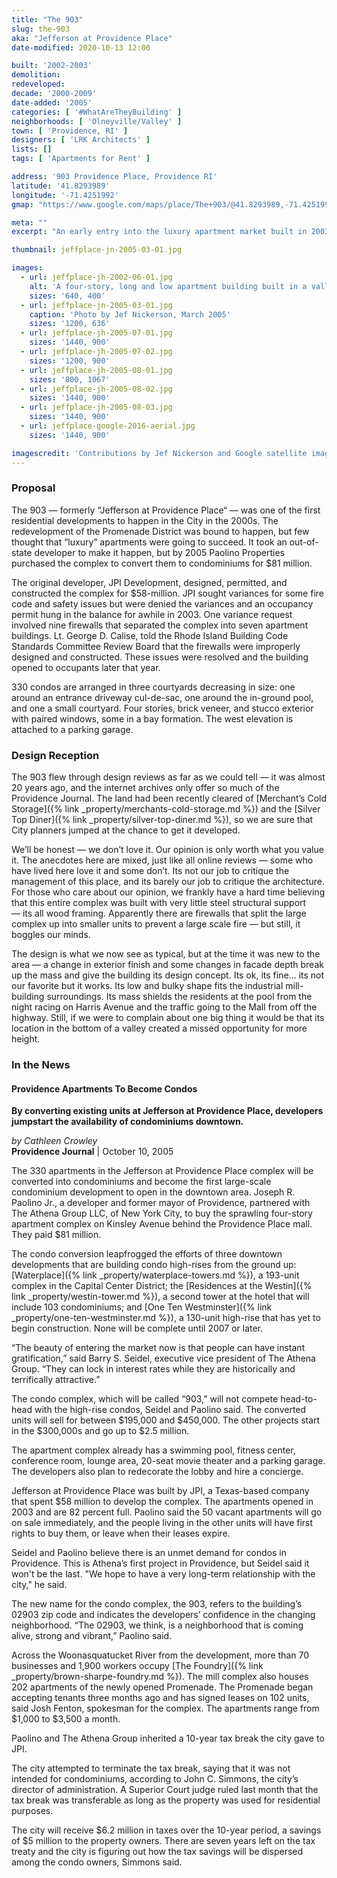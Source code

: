 ```yaml
---
title: "The 903"
slug: the-903
aka: "Jefferson at Providence Place"
date-modified: 2020-10-13 12:00

built: '2002-2003'
demolition: 
redeveloped: 
decade: '2000-2009'
date-added: '2005'
categories: [ '#WhatAreTheyBuilding' ]
neighborhoods: [ 'Olneyville/Valley' ]
town: [ 'Providence, RI' ]
designers: [ 'LRK Architects' ]
lists: []
tags: [ 'Apartments for Rent' ]

address: '903 Providence Place, Providence RI'
latitude: '41.8293989'
longitude: '-71.4251992'
gmap: "https://www.google.com/maps/place/The+903/@41.8293989,-71.4251992,18z/data=!4m5!3m4!1s0x89e4450f00019e67:0x27e3e40ca72c034d!8m2!3d41.8279599!4d-71.4215192"

meta: ""
excerpt: "An early entry into the luxury apartment market built in 2003. By 2005 it was purchased and redeveloped as 330 condominiums."

thumbnail: jeffplace-jn-2005-03-01.jpg

images:
  - url: jeffplace-jh-2002-06-01.jpg
    alt: 'A four-story, long and low apartment building built in a valley between the north side of Providence and the west side. The windows are all rectangular, set in pairs or four window bays, and the exterior clad in stucco material painted tan or maroon red.'
    sizes: '640, 400'
  - url: jeffplace-jn-2005-03-01.jpg
    caption: 'Photo by Jef Nickerson, March 2005'
    sizes: '1200, 636'
  - url: jeffplace-jh-2005-07-01.jpg
    sizes: '1440, 900'
  - url: jeffplace-jh-2005-07-02.jpg
    sizes: '1200, 900'
  - url: jeffplace-jh-2005-08-01.jpg
    sizes: '800, 1067'
  - url: jeffplace-jh-2005-08-02.jpg
    sizes: '1440, 900'
  - url: jeffplace-jh-2005-08-03.jpg
    sizes: '1440, 900'
  - url: jeffplace-google-2016-aerial.jpg
    sizes: '1440, 900'

imagescredit: 'Contributions by Jef Nickerson and Google satellite imagery'
---
```


### Proposal

The 903 — formerly “Jefferson at Providence Place“ — was one of the first residential developments to happen in the City in the 2000s. The redevelopment of the Promenade District was bound to happen, but few thought that “luxury” apartments were going to succeed. It took an out-of-state developer to make it happen, but by 2005 Paolino Properties purchased the complex to convert them to condominiums for $81 million. 

The original developer, JPI Development, designed, permitted, and constructed the complex for $58-million. JPI sought variances for some fire code and safety issues but were denied the variances and an occupancy permit hung in the balance for awhile in 2003. One variance request involved nine firewalls that separated the complex into seven apartment buildings. Lt. George D. Calise, told the Rhode Island Building Code Standards Committee Review Board that the firewalls were improperly designed and constructed. These issues were resolved and the building opened to occupants later that year. 

330 condos are arranged in three courtyards decreasing in size: one around an entrance driveway cul-de-sac, one around the in-ground pool, and one a small courtyard. Four stories, brick veneer, and stucco exterior with paired windows, some in a bay formation. The west elevation is attached to a parking garage. 


### Design Reception

The 903 flew through design reviews as far as we could tell — it was almost 20 years ago, and the internet archives only offer so much of the Providence Journal. The land had been recently cleared of [Merchant’s Cold Storage]({% link _property/merchants-cold-storage.md %}) and the [Silver Top Diner]({% link _property/silver-top-diner.md %}), so we are sure that City planners jumped at the chance to get it developed. 

We’ll be honest — we don’t love it. Our opinion is only worth what you value it. The anecdotes here are mixed, just like all online reviews — some who have lived here love it and some don’t. Its not our job to critique the management of this place, and its barely our job to critique the architecture. For those who care about our opinion, we frankly have a hard time believing that this entire complex was built with very little steel structural support — its all wood framing. Apparently there are firewalls that split the large complex up into smaller units to prevent a large scale fire — but still, it boggles our minds. 

The design is what we now see as typical, but at the time it was new to the area — a change in exterior finish and some changes in facade depth break up the mass and give the building its design concept. Its ok, its fine… its not our favorite but it works. Its low and bulky shape fits the industrial mill-building surroundings. Its mass shields the residents at the pool from the night racing on Harris Avenue and the traffic going to the Mall from off the highway. Still, if we were to complain about one big thing it would be that its location in the bottom of a valley created a missed opportunity for more height. 


### In the News

#### Providence Apartments To Become Condos

**By converting existing units at Jefferson at Providence Place, developers jumpstart the availability of condominiums downtown.**

_by Cathleen Crowley_  
**Providence Journal** | October 10, 2005

The 330 apartments in the Jefferson at Providence Place complex will be converted into condominiums and become the first large-scale condominium development to open in the downtown area. Joseph R. Paolino Jr., a developer and former mayor of Providence, partnered with The Athena Group LLC, of New York City, to buy the sprawling four-story apartment complex on Kinsley Avenue behind the Providence Place mall. They paid $81 million.

The condo conversion leapfrogged the efforts of three downtown developments that are building condo high-rises from the ground up: [Waterplace]({% link _property/waterplace-towers.md %}), a 193-unit complex in the Capital Center District; the [Residences at the Westin]({% link _property/westin-tower.md %}), a second tower at the hotel that will include 103 condominiums; and [One Ten Westminster]({% link _property/one-ten-westminster.md %}), a 130-unit high-rise that has yet to begin construction. None will be complete until 2007 or later.

“The beauty of entering the market now is that people can have instant gratification,” said Barry S. Seidel, executive vice president of The Athena Group. “They can lock in interest rates while they are historically and terrifically attractive.”

The condo complex, which will be called “903,” will not compete head-to-head with the high-rise condos, Seidel and Paolino said. The converted units will sell for between $195,000 and $450,000. The other projects start in the $300,000s and go up to $2.5 million.

The apartment complex already has a swimming pool, fitness center, conference room, lounge area, 20-seat movie theater and a parking garage. The developers also plan to redecorate the lobby and hire a concierge.

Jefferson at Providence Place was built by JPI, a Texas-based company that spent $58 million to develop the complex. The apartments opened in 2003 and are 82 percent full. Paolino said the 50 vacant apartments will go on sale immediately, and the people living in the other units will have first rights to buy them, or leave when their leases expire.

Seidel and Paolino believe there is an unmet demand for condos in Providence. This is Athena’s first project in Providence, but Seidel said it won't be the last. "We hope to have a very long-term relationship with the city," he said.

The new name for the condo complex, the 903, refers to the building’s 02903 zip code and indicates the developers’ confidence in the changing neighborhood. “The 02903, we think, is a neighborhood that is coming alive, strong and vibrant,” Paolino said.

Across the Woonasquatucket River from the development, more than 70 businesses and 1,900 workers occupy [The Foundry]({% link _property/brown-sharpe-foundry.md %}). The mill complex also houses 202 apartments of the newly opened Promenade. The Promenade began accepting tenants three months ago and has signed leases on 102 units, said Josh Fenton, spokesman for the complex. The apartments range from $1,000 to $3,500 a month.

Paolino and The Athena Group inherited a 10-year tax break the city gave to JPI.

The city attempted to terminate the tax break, saying that it was not intended for condominiums, according to John C. Simmons, the city’s director of administration. A Superior Court judge ruled last month that the tax break was transferable as long as the property was used for residential purposes.

The city will receive $6.2 million in taxes over the 10-year period, a savings of $5 million to the property owners. There are seven years left on the tax treaty and the city is figuring out how the tax savings will be dispersed among the condo owners, Simmons said.
